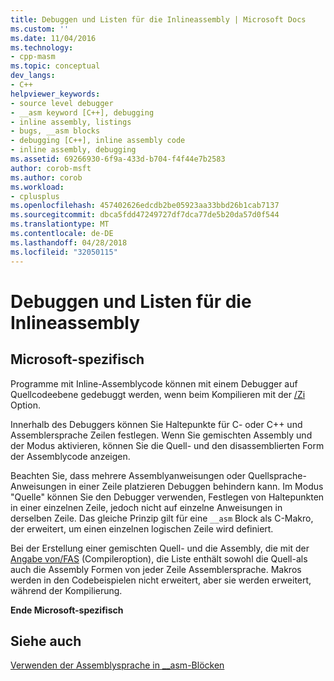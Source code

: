 ```yaml
---
title: Debuggen und Listen für die Inlineassembly | Microsoft Docs
ms.custom: ''
ms.date: 11/04/2016
ms.technology:
- cpp-masm
ms.topic: conceptual
dev_langs:
- C++
helpviewer_keywords:
- source level debugger
- __asm keyword [C++], debugging
- inline assembly, listings
- bugs, __asm blocks
- debugging [C++], inline assembly code
- inline assembly, debugging
ms.assetid: 69266930-6f9a-433d-b704-f4f44e7b2583
author: corob-msft
ms.author: corob
ms.workload:
- cplusplus
ms.openlocfilehash: 457402626edcdb2be05923aa33bbd26b1cab7137
ms.sourcegitcommit: dbca5fdd47249727df7dca77de5b20da57d0f544
ms.translationtype: MT
ms.contentlocale: de-DE
ms.lasthandoff: 04/28/2018
ms.locfileid: "32050115"
---
```

# <a name="debugging-and-listings-for-inline-assembly"></a>Debuggen und Listen für die Inlineassembly
## <a name="microsoft-specific"></a>Microsoft-spezifisch  
 Programme mit Inline-Assemblycode können mit einem Debugger auf Quellcodeebene gedebuggt werden, wenn beim Kompilieren mit der [/Zi](../../build/reference/z7-zi-zi-debug-information-format.md) Option.  
  
 Innerhalb des Debuggers können Sie Haltepunkte für C- oder C++ und Assemblersprache Zeilen festlegen. Wenn Sie gemischten Assembly und der Modus aktivieren, können Sie die Quell- und den disassemblierten Form der Assemblycode anzeigen.  
  
 Beachten Sie, dass mehrere Assemblyanweisungen oder Quellsprache-Anweisungen in einer Zeile platzieren Debuggen behindern kann. Im Modus "Quelle" können Sie den Debugger verwenden, Festlegen von Haltepunkten in einer einzelnen Zeile, jedoch nicht auf einzelne Anweisungen in derselben Zeile. Das gleiche Prinzip gilt für eine `__asm` Block als C-Makro, der erweitert, um einen einzelnen logischen Zeile wird definiert.  
  
 Bei der Erstellung einer gemischten Quell- und die Assembly, die mit der [Angabe von/FAS](../../build/reference/fa-fa-listing-file.md) (Compileroption), die Liste enthält sowohl die Quell-als auch die Assembly Formen von jeder Zeile Assemblersprache. Makros werden in den Codebeispielen nicht erweitert, aber sie werden erweitert, während der Kompilierung.  
  
 **Ende Microsoft-spezifisch**  
  
## <a name="see-also"></a>Siehe auch  
 [Verwenden der Assemblysprache in __asm-Blöcken](../../assembler/inline/using-assembly-language-in-asm-blocks.md)